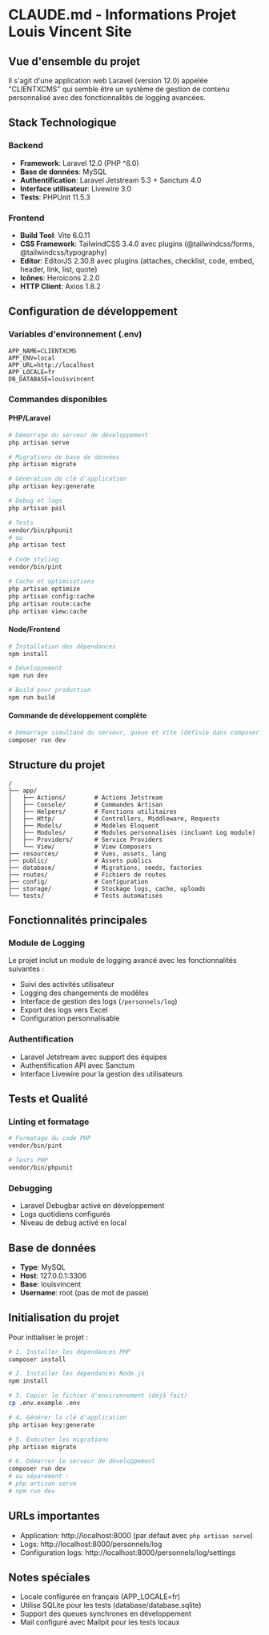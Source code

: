 # CLAUDE.md - Informations Projet Louis Vincent Site

## Vue d'ensemble du projet

Il s'agit d'une application web Laravel (version 12.0) appelée "CLIENTXCMS" qui semble être un système de gestion de contenu personnalisé avec des fonctionnalités de logging avancées.

## Stack Technologique

### Backend
- **Framework**: Laravel 12.0 (PHP ^8.0)
- **Base de données**: MySQL
- **Authentification**: Laravel Jetstream 5.3 + Sanctum 4.0
- **Interface utilisateur**: Livewire 3.0
- **Tests**: PHPUnit 11.5.3

### Frontend
- **Build Tool**: Vite 6.0.11
- **CSS Framework**: TailwindCSS 3.4.0 avec plugins (@tailwindcss/forms, @tailwindcss/typography)
- **Editor**: EditorJS 2.30.8 avec plugins (attaches, checklist, code, embed, header, link, list, quote)
- **Icônes**: Heroicons 2.2.0
- **HTTP Client**: Axios 1.8.2

## Configuration de développement

### Variables d'environnement (.env)
```
APP_NAME=CLIENTXCMS
APP_ENV=local
APP_URL=http://localhost
APP_LOCALE=fr
DB_DATABASE=louisvincent
```

### Commandes disponibles

#### PHP/Laravel
```bash
# Démarrage du serveur de développement
php artisan serve

# Migrations de base de données
php artisan migrate

# Génération de clé d'application
php artisan key:generate

# Debug et logs
php artisan pail

# Tests
vendor/bin/phpunit
# ou
php artisan test

# Code styling
vendor/bin/pint

# Cache et optimisations
php artisan optimize
php artisan config:cache
php artisan route:cache
php artisan view:cache
```

#### Node/Frontend
```bash
# Installation des dépendances
npm install

# Développement
npm run dev

# Build pour production
npm run build
```

#### Commande de développement complète
```bash
# Démarrage simultané du serveur, queue et Vite (définie dans composer.json)
composer run dev
```

## Structure du projet

```
/
├── app/
│   ├── Actions/        # Actions Jetstream
│   ├── Console/        # Commandes Artisan
│   ├── Helpers/        # Fonctions utilitaires
│   ├── Http/           # Controllers, Middleware, Requests
│   ├── Models/         # Modèles Eloquent
│   ├── Modules/        # Modules personnalisés (incluant Log module)
│   ├── Providers/      # Service Providers
│   └── View/           # View Composers
├── resources/          # Vues, assets, lang
├── public/             # Assets publics
├── database/           # Migrations, seeds, factories
├── routes/             # Fichiers de routes
├── config/             # Configuration
├── storage/            # Stockage logs, cache, uploads
└── tests/              # Tests automatisés
```

## Fonctionnalités principales

### Module de Logging
Le projet inclut un module de logging avancé avec les fonctionnalités suivantes :
- Suivi des activités utilisateur
- Logging des changements de modèles
- Interface de gestion des logs (`/personnels/log`)
- Export des logs vers Excel
- Configuration personnalisable

### Authentification
- Laravel Jetstream avec support des équipes
- Authentification API avec Sanctum
- Interface Livewire pour la gestion des utilisateurs

## Tests et Qualité

### Linting et formatage
```bash
# Formatage du code PHP
vendor/bin/pint

# Tests PHP
vendor/bin/phpunit
```

### Debugging
- Laravel Debugbar activé en développement
- Logs quotidiens configurés
- Niveau de debug activé en local

## Base de données
- **Type**: MySQL
- **Host**: 127.0.0.1:3306
- **Base**: louisvincent
- **Username**: root (pas de mot de passe)

## Initialisation du projet

Pour initialiser le projet :

```bash
# 1. Installer les dépendances PHP
composer install

# 2. Installer les dépendances Node.js
npm install

# 3. Copier le fichier d'environnement (déjà fait)
cp .env.example .env

# 4. Générer la clé d'application
php artisan key:generate

# 5. Exécuter les migrations
php artisan migrate

# 6. Démarrer le serveur de développement
composer run dev
# ou séparément :
# php artisan serve
# npm run dev
```

## URLs importantes
- Application: http://localhost:8000 (par défaut avec `php artisan serve`)
- Logs: http://localhost:8000/personnels/log
- Configuration logs: http://localhost:8000/personnels/log/settings

## Notes spéciales
- Locale configurée en français (APP_LOCALE=fr)
- Utilise SQLite pour les tests (database/database.sqlite)
- Support des queues synchrones en développement
- Mail configuré avec Mailpit pour les tests locaux